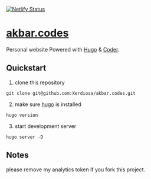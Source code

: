 [![Netlify Status](https://api.netlify.com/api/v1/badges/b7eb41cf-4f12-43ef-bcbf-14efcb013a50/deploy-status)](https://app.netlify.com/sites/akbar-codes/deploys)

# [akbar.codes](akbar.codes)
Personal website Powered with [Hugo](https://gohugo.io/) & [Coder](https://github.com/luizdepra/hugo-coder/).

## Quickstart
1. clone this repository
```
git clone git@github.com:Xerdiosa/akbar.codes.git
```
2. make sure [hugo](https://gohugo.io/) is installed
```
hugo version
```
3. start development server 
```
hugo server -D
```

## Notes
please remove my analytics token if you fork this project.